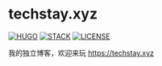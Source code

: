 # techstay.xyz

[![HUGO](https://img.shields.io/badge/FRAMEWORK-HUGO-blue?style=for-the-badge&logo=hugo)](https://gohugo.io)
[![STACK](https://img.shields.io/badge/THEME-STACK-green?style=for-the-badge&logo=hugo)](https://github.com/CaiJimmy/hugo-theme-stack)
[![LICENSE](https://img.shields.io/badge/LICENSE-CC--BY--NC--ND%204.0-orange?style=for-the-badge)](https://creativecommons.org/licenses/by-nc-nd/4.0/deed.zh)

我的独立博客，欢迎来玩 <https://techstay.xyz>
